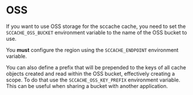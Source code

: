 # OSS

If you want to use OSS storage for the sccache cache, you need to set the `SCCACHE_OSS_BUCKET` environment variable to the name of the OSS bucket to use.

You **must** configure the region using the `SCCACHE_ENDPOINT` environment variable.

You can also define a prefix that will be prepended to the keys of all cache objects created and read within the OSS bucket, effectively creating a scope. To do that use the `SCCACHE_OSS_KEY_PREFIX` environment variable. This can be useful when sharing a bucket with another application.
